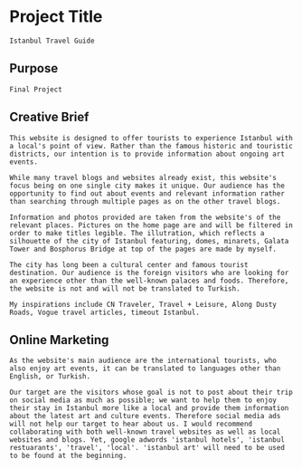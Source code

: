 # Project Title
	Istanbul Travel Guide

## Purpose
	Final Project

## Creative Brief
	This website is designed to offer tourists to experience Istanbul with a local's point of view. Rather than the famous historic and touristic districts, our intention is to provide information about ongoing art events. 

	While many travel blogs and websites already exist, this website's focus being on one single city makes it unique. Our audience has the opportunity to find out about events and relevant information rather than searching through multiple pages as on the other travel blogs. 

	Information and photos provided are taken from the website's of the relevant places. Pictures on the home page are and will be filtered in order to make titles legible. The illutration, which reflects a silhouette of the city of Istanbul featuring, domes, minarets, Galata Tower and Bosphorus Bridge at top of the pages are made by myself.  

	The city has long been a cultural center and famous tourist destination. Our audience is the foreign visitors who are looking for an experience other than the well-known palaces and foods. Therefore, the website is not and will not be translated to Turkish.  

	My inspirations include CN Traveler, Travel + Leisure, Along Dusty Roads, Vogue travel articles, timeout Istanbul. 

## Online Marketing
	As the website's main audience are the international tourists, who also enjoy art events, it can be translated to languages other than English, or Turkish.

	Our target are the visitors whose goal is not to post about their trip on social media as much as possible; we want to help them to enjoy their stay in Istanbul more like a local and provide them information about the latest art and culture events. Therefore social media ads will not help our target to hear about us. I would recommend collaborating with both well-known travel websites as well as local websites and blogs. Yet, google adwords 'istanbul hotels', 'istanbul restuarants', 'travel', 'local'. 'istanbul art' will need to be used to be found at the beginning. 